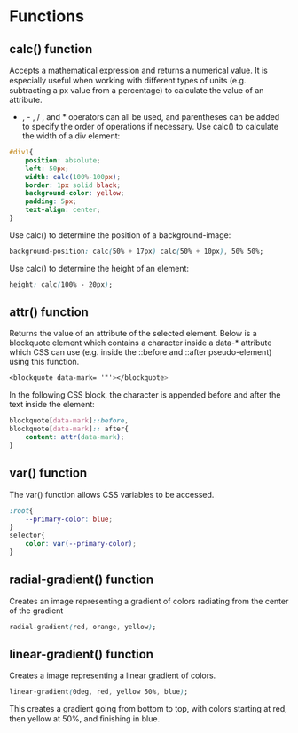#  Functions

## calc() function

Accepts a mathematical expression and returns a numerical value.
It is especially useful when working with diﬀerent types of units (e.g. subtracting a px value from a percentage) to
calculate the value of an attribute.

+ , - , / , and * operators can all be used, and parentheses can be added to specify the order of operations if
necessary.
Use calc() to calculate the width of a div element:

```css
#div1{
	position: absolute;
	left: 50px;
	width: calc(100%-100px);
	border: 1px solid black;
	background-color: yellow;
	padding: 5px;
	text-align: center;
}
```

Use calc() to determine the position of a background-image:

```css
background-position: calc(50% + 17px) calc(50% + 10px), 50% 50%;
```

Use calc() to determine the height of an element:

```css
height: calc(100% - 20px);
```

## attr() function

Returns the value of an attribute of the selected element.
Below is a blockquote element which contains a character inside a data-* attribute which CSS can use (e.g. inside
the ::before and ::after pseudo-element) using this function.

```css
<blockquote data-mark= '"'></blockquote>
```

In the following CSS block, the character is appended before and after the text inside the element:

```css
blockquote[data-mark]::before,
blockquote[data-mark]:: after{
	content: attr(data-mark);
}
```

## var() function
The var() function allows CSS variables to be accessed.

```css
:root{
	--primary-color: blue;
}
selector{
    color: var(--primary-color);
}
```

## radial-gradient() function
Creates an image representing a gradient of colors radiating from the center of the gradient

```css
radial-gradient(red, orange, yellow);
```

## linear-gradient() function
Creates a image representing a linear gradient of colors.

```css
linear-gradient(0deg, red, yellow 50%, blue);
```

This creates a gradient going from bottom to top, with colors starting at red, then yellow at 50%, and ﬁnishing in
blue.
